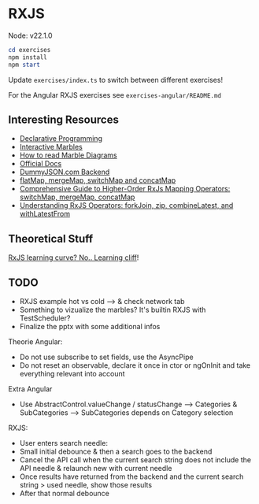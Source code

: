 RXJS
====

Node: v22.1.0

```ps1
cd exercises
npm install
npm start
```

Update `exercises/index.ts` to switch between different exercises!


For the Angular RXJS exercises see `exercises-angular/README.md`


Interesting Resources
---------------------

- [Declarative Programming](https://ui.dev/imperative-vs-declarative-programming)
- [Interactive Marbles](https://thinkrx.io/)
- [How to read Marble Diagrams](https://www.zachgollwitzer.com/posts/rxjs-marble-diagrams/)
- [Official Docs](https://rxjs.dev/)
- [DummyJSON.com Backend](https://dummyjson.com/)
- [flatMap, mergeMap, switchMap and concatMap](https://stackoverflow.com/questions/49698640/flatmap-mergemap-switchmap-and-concatmap-in-rxjs)
- [Comprehensive Guide to Higher-Order RxJs Mapping Operators: switchMap, mergeMap, concatMap](https://blog.angular-university.io/rxjs-higher-order-mapping/)
- [Understanding RxJS Operators: forkJoin, zip, combineLatest, and withLatestFrom](https://www.digitalocean.com/community/tutorials/rxjs-operators-forkjoin-zip-combinelatest-withlatestfrom)






Theoretical Stuff
-----------------

[RxJS learning curve? No.. Learning cliff](https://twitter.com/hoss/status/742643506536153088)!


TODO
----

- RXJS example hot vs cold --> & check network tab
- Something to vizualize the marbles? It's builtin RXJS with TestScheduler?
- Finalize the pptx with some additional infos


Theorie Angular:
- Do not use subscribe to set fields, use the AsyncPipe
- Do not reset an observable, declare it once in ctor or ngOnInit and take everything relevant into account


Extra Angular
- Use AbstractControl.valueChange / statusChange
--> Categories & SubCategories --> SubCategories depends on Category selection


RXJS:
- User enters search needle:
- Small initial debounce & then a search goes to the backend
- Cancel the API call when the current search string does not include the API needle & relaunch new with current needle
- Once results have returned from the backend and the current search string > used needle, show those results
- After that normal debounce
